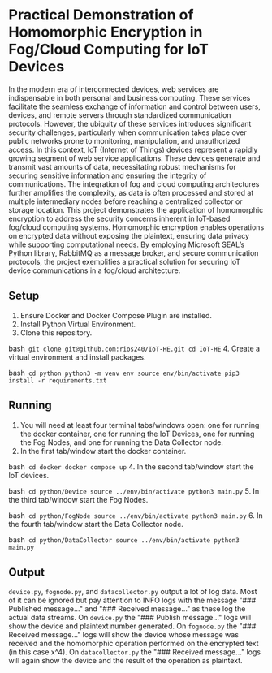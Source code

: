 # Practical Demonstration of Homomorphic Encryption in Fog/Cloud Computing for IoT Devices
In the modern era of interconnected devices, web services are indispensable in both personal
and business computing. These services facilitate the seamless exchange of information and control
between users, devices, and remote servers through standardized communication protocols.
However, the ubiquity of these services introduces significant security challenges, particularly when
communication takes place over public networks prone to monitoring, manipulation, and
unauthorized access.
In this context, IoT (Internet of Things) devices represent a rapidly growing segment of web
service applications. These devices generate and transmit vast amounts of data, necessitating robust
mechanisms for securing sensitive information and ensuring the integrity of communications. The
integration of fog and cloud computing architectures further amplifies the complexity, as data is
often processed and stored at multiple intermediary nodes before reaching a centralized collector or
storage location.
This project demonstrates the application of homomorphic encryption to address the security
concerns inherent in IoT-based fog/cloud computing systems. Homomorphic encryption enables
operations on encrypted data without exposing the plaintext, ensuring data privacy while supporting
computational needs. By employing Microsoft SEAL’s Python library, RabbitMQ as a message
broker, and secure communication protocols, the project exemplifies a practical solution for
securing IoT device communications in a fog/cloud architecture.

## Setup
1. Ensure Docker and Docker Compose Plugin are installed.
2. Install Python Virtual Environment.
3. Clone this repository.

bash```
git clone git@github.com:rios240/IoT-HE.git
cd IoT-HE```
4. Create a virtual environment and install packages.

bash```
cd python
python3 -m venv env
source env/bin/activate
pip3 install -r requirements.txt```

## Running
1. You will need at least four terminal tabs/windows open: one for running the docker container, one
for running the IoT Devices, one for running the Fog Nodes, and one for running the Data Collector node.
3. In the first tab/window start the docker container.

bash```
cd docker
docker compose up```
4. In the second tab/window start the IoT devices.

bash```
cd python/Device
source ../env/bin/activate
python3 main.py```
5. In the third tab/window start the Fog Nodes.

bash```
cd python/FogNode
source ../env/bin/activate
python3 main.py```
6. In the fourth tab/window start the Data Collector node.

bash```
cd python/DataCollector
source ../env/bin/activate
python3 main.py```

## Output
`device.py`, `fognode.py`, and `datacollector.py` output a lot of log data. Most of it can be ignored but 
pay attention to INFO logs with the message "### Published message..." and "### Received message..." as 
these log the actual data streams. On `device.py` the "### Publish message..." logs will show the 
device and plaintext number generated. On `fognode.py` the "### Received message..." logs will show the
device whose message was received and the homomorphic operation performed on the encrypted text (in this
case x^4). On `datacollector.py` the "### Received message..." logs will again show the device and the 
result of the operation as plaintext.
